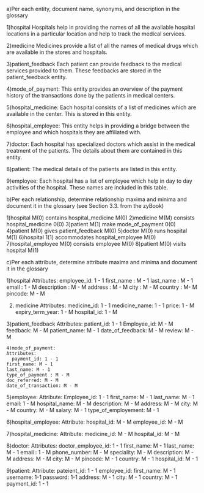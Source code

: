 
a)Per each entity, document name, synonyms, and description in the glossary

  1)hospital
    Hospitals help in providing the names of all the available hospital locations in a particular location and help to track the medical services.

  2)medicine
    Medicines provide a list of all the names of medical drugs which are available in the stores and hospitals.

  3)patient_feedback
    Each patient can provide feedback to the medical services provided to them. These feedbacks are stored in the patient_feedback entity.

  4)mode_of_payment: 
    This entity provides an overview of the payment history of the transactions done by the patients in medical centers.

  5)hospital_medicine:
    Each hospital consists of a list of medicines which are available in the center. This is stored in this entity. 

  6)hospital_employee: 
    This entity helps in providing a bridge between the employee and which hospitals they are affiliated with.

  7)doctor:
    Each hospital has specialized doctors which assist in the medical treatment of the patients. The details about them are contained in this entity.

  8)patient:
    The medical details of the patients are listed in this entity.

  9)employee:
    Each hospital has a list of employee which help in day to day activities of the hospital. These names are included in this table.



b)Per each relationship, determine relationship maxima and minima and document it in the glossary (see Section 3.3. from the zyBook)


  1)hospital M(0) contains hospital_medicine M(0)
  2)medicine M(M) consists hospital_medicine 0(0)
  3)patient M(1) make mode_of_payment 0(0)
  4)patient M(0) gives patient_feedback M(0)
  5)doctor M(0) runs hospital M(1)
  6)hospital 1(1) accommodates hospital_employee M(0)
  7)hospital_employee M(0) consists employee M(0)
  8)patient M(0) visits hospital M(1)


c)Per each attribute, determine attribute maxima and minima and document it in the glossary

  1)hospital
  Attributes:
 	  employee_id:  1 - 1 
    first_name :  M - 1
    last_name :   M - 1
    email :       1 - M
    description :  M - M
    address	:  M - M
    city   :  M - M
    country  :  M- M
    pincode: 	M - M


  2) medicine
	Attributes:
	  medicine_id:  1 - 1
	  medicine_name: 1 - 1
	  price:     1 - M
	  expiry_term_year: 1 - M
	  hospital_id:    1 - M

  3)patient_feedback
  Attributes:
  	patient_id: 1 - 1
	  Employee_id: M - M
    feedback: M - M
    patient_name: M - 1
    date_of_feedback: M - M
    review: M - M


	4)mode_of_payment: 
	Attributes:
	  payment_id: 1 - 1
    first_name: M - 1
    last_name: M - 1
    type_of_payment : M - M
    doc_referred: M - M
    date_of_transaction: M - M


5)employee:
	Attribute:
	  Employee_id: 1 - 1
    first_name: M - 1
    last_name: M - 1
    email: 1 - M
    hospital_name: M - M
    description: M - M
    address: M - M
    city: M - M
    country: M - M
    salary: M - 1
    type_of_employement: M - 1


6)hospital_employee:
	Attribute:
    hospital_id: M - M
    employee_id: M - M

7)hospital_medicine:
  Attribute:
    medicine_id: M - M
    hospital_id: M - M


8)doctor: 
Attributes:
	doctor_employee_id: 1 - 1
  first_name: M - 1
  last_name: M - 1
  email : 1 - M
  phone_number: M - M
  speciality: M - M
  description: M - M
  address: M - M
  city: M - M 
  pincode: M - 1
  country: M - 1
  hospital_id: M - 1

9)patient:
 Attribute:
  pateient_id: 1 - 1
  employee_id:
  first_name: M - 1
  username: 1-1
  password: 1-1
  address: M - 1
  city: M - 1
  country: M - 1
  payment_id: 1 - 1

